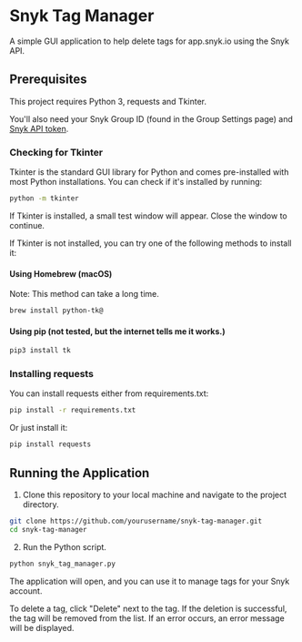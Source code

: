 # Snyk Tag Manager

A simple GUI application to help delete tags for app.snyk.io using the Snyk API.

## Prerequisites

This project requires Python 3, requests and Tkinter.

You'll also need your Snyk Group ID (found in the Group Settings page) and [Snyk API token](https://docs.snyk.io/snyk-admin/snyk-broker/snyk-broker-code-agent/setting-up-the-code-agent-broker-client-deployment/step-1-obtaining-the-required-tokens-for-the-setup-procedure/obtaining-your-snyk-api-token).

### Checking for Tkinter

Tkinter is the standard GUI library for Python and comes pre-installed with most Python installations. You can check if it's installed by running:

```bash
python -m tkinter
```

If Tkinter is installed, a small test window will appear. Close the window to continue.

If Tkinter is not installed, you can try one of the following methods to install it:
#### Using Homebrew (macOS)

Note: This method can take a long time.
```bash
brew install python-tk@
```

#### Using pip (not tested, but the internet tells me it works.)
```bash
pip3 install tk
```

### Installing requests
You can install requests either from requirements.txt:
```bash
pip install -r requirements.txt
```

Or just install it:
```bash
pip install requests
```

## Running the Application
1. Clone this repository to your local machine and navigate to the project directory.
```bash
git clone https://github.com/yourusername/snyk-tag-manager.git
cd snyk-tag-manager

```

2. Run the Python script.
```bash
python snyk_tag_manager.py
```

The application will open, and you can use it to manage tags for your Snyk account.

To delete a tag, click  "Delete" next to the tag. If the deletion is successful, the tag will be removed from the list. If an error occurs, an error message will be displayed.

